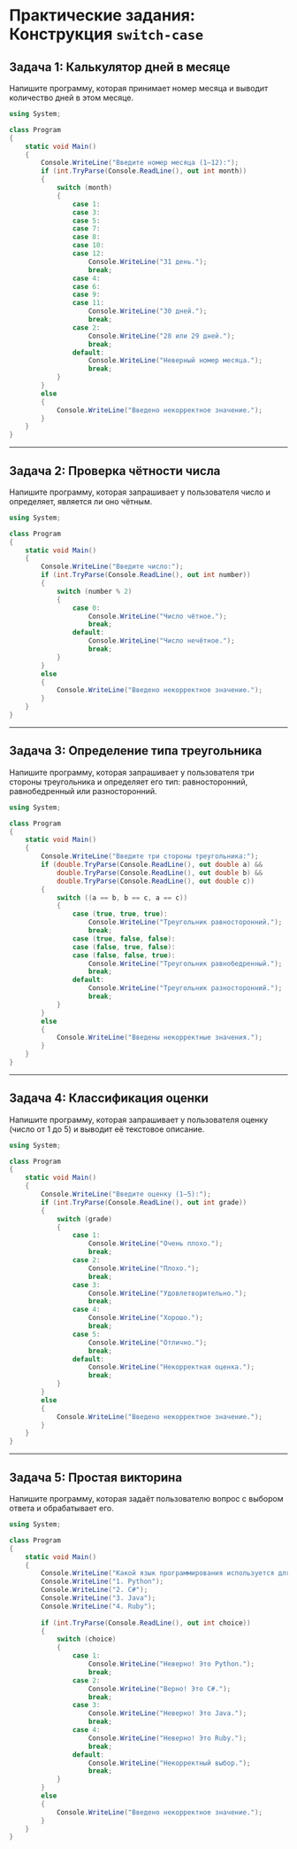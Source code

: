 # Практические задания: Конструкция `switch-case`

## Задача 1: Калькулятор дней в месяце
Напишите программу, которая принимает номер месяца и выводит количество дней в этом месяце.

```csharp
using System;

class Program
{
    static void Main()
    {
        Console.WriteLine("Введите номер месяца (1–12):");
        if (int.TryParse(Console.ReadLine(), out int month))
        {
            switch (month)
            {
                case 1:
                case 3:
                case 5:
                case 7:
                case 8:
                case 10:
                case 12:
                    Console.WriteLine("31 день.");
                    break;
                case 4:
                case 6:
                case 9:
                case 11:
                    Console.WriteLine("30 дней.");
                    break;
                case 2:
                    Console.WriteLine("28 или 29 дней.");
                    break;
                default:
                    Console.WriteLine("Неверный номер месяца.");
                    break;
            }
        }
        else
        {
            Console.WriteLine("Введено некорректное значение.");
        }
    }
}
```

---

## Задача 2: Проверка чётности числа
Напишите программу, которая запрашивает у пользователя число и определяет, является ли оно чётным.

```csharp
using System;

class Program
{
    static void Main()
    {
        Console.WriteLine("Введите число:");
        if (int.TryParse(Console.ReadLine(), out int number))
        {
            switch (number % 2)
            {
                case 0:
                    Console.WriteLine("Число чётное.");
                    break;
                default:
                    Console.WriteLine("Число нечётное.");
                    break;
            }
        }
        else
        {
            Console.WriteLine("Введено некорректное значение.");
        }
    }
}
```

---

## Задача 3: Определение типа треугольника
Напишите программу, которая запрашивает у пользователя три стороны треугольника и определяет его тип: равносторонний, равнобедренный или разносторонний.

```csharp
using System;

class Program
{
    static void Main()
    {
        Console.WriteLine("Введите три стороны треугольника:");
        if (double.TryParse(Console.ReadLine(), out double a) &&
            double.TryParse(Console.ReadLine(), out double b) &&
            double.TryParse(Console.ReadLine(), out double c))
        {
            switch ((a == b, b == c, a == c))
            {
                case (true, true, true):
                    Console.WriteLine("Треугольник равносторонний.");
                    break;
                case (true, false, false):
                case (false, true, false):
                case (false, false, true):
                    Console.WriteLine("Треугольник равнобедренный.");
                    break;
                default:
                    Console.WriteLine("Треугольник разносторонний.");
                    break;
            }
        }
        else
        {
            Console.WriteLine("Введены некорректные значения.");
        }
    }
}
```

---

## Задача 4: Классификация оценки
Напишите программу, которая запрашивает у пользователя оценку (число от 1 до 5) и выводит её текстовое описание.

```csharp
using System;

class Program
{
    static void Main()
    {
        Console.WriteLine("Введите оценку (1–5):");
        if (int.TryParse(Console.ReadLine(), out int grade))
        {
            switch (grade)
            {
                case 1:
                    Console.WriteLine("Очень плохо.");
                    break;
                case 2:
                    Console.WriteLine("Плохо.");
                    break;
                case 3:
                    Console.WriteLine("Удовлетворительно.");
                    break;
                case 4:
                    Console.WriteLine("Хорошо.");
                    break;
                case 5:
                    Console.WriteLine("Отлично.");
                    break;
                default:
                    Console.WriteLine("Некорректная оценка.");
                    break;
            }
        }
        else
        {
            Console.WriteLine("Введено некорректное значение.");
        }
    }
}
```

---

## Задача 5: Простая викторина
Напишите программу, которая задаёт пользователю вопрос с выбором ответа и обрабатывает его.

```csharp
using System;

class Program
{
    static void Main()
    {
        Console.WriteLine("Какой язык программирования используется для разработки под .NET?");
        Console.WriteLine("1. Python");
        Console.WriteLine("2. C#");
        Console.WriteLine("3. Java");
        Console.WriteLine("4. Ruby");
        
        if (int.TryParse(Console.ReadLine(), out int choice))
        {
            switch (choice)
            {
                case 1:
                    Console.WriteLine("Неверно! Это Python.");
                    break;
                case 2:
                    Console.WriteLine("Верно! Это C#.");
                    break;
                case 3:
                    Console.WriteLine("Неверно! Это Java.");
                    break;
                case 4:
                    Console.WriteLine("Неверно! Это Ruby.");
                    break;
                default:
                    Console.WriteLine("Некорректный выбор.");
                    break;
            }
        }
        else
        {
            Console.WriteLine("Введено некорректное значение.");
        }
    }
}
```

